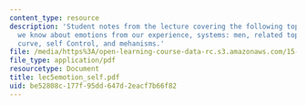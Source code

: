 ```yaml
---
content_type: resource
description: 'Student notes from the lecture covering the following topics: What do
  we know about emotions from our experience, systems: men, related topic ? hyperbolic
  curve, self Control, and mehanisms.'
file: /media/https%3A/open-learning-course-data-rc.s3.amazonaws.com/15-301-managerial-psychology-laboratory-fall-2004/be52808c177f95dd647d2eacf7b66f82_lec5emotion_self.pdf
file_type: application/pdf
resourcetype: Document
title: lec5emotion_self.pdf
uid: be52808c-177f-95dd-647d-2eacf7b66f82
---
```

